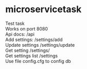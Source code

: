 # microservicetask
Test task<br/>
Works on port 8080<br/>
Api docs: /api<br/>
Add settings: /settings/add<br/>
Update settings /settings/update<br/>
Get setting /settings/<br/>
Get settings list /settings<br/>
Use file config.cfg to config db<br/>
